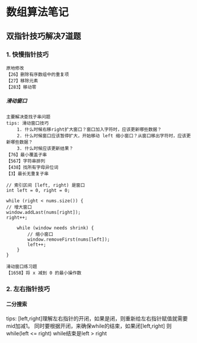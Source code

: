 # 数组算法笔记
## 双指针技巧解决7道题

### 1. 快慢指针技巧
    原地修改
    【26】删除有序数组中的重复项
    【27】移除元素
    【283】移动零
##### 滑动窗口
    主要解决查找子串问题
    tips: 滑动窗口技巧
        1. 什么时候右移right扩大窗口？窗口加入字符时，应该更新哪些数据？
        2. 什么时候窗口应该暂停扩大，开始移动 left 缩小窗口？从窗口移出字符时，应该更新哪些数据？
        3. 什么时候应该更新结果？
    【76】最小覆盖子串
    【567】字符串排列
    【438】找所有字母异位词
    【3】最长无重复子串
```
// 索引区间 [left, right) 是窗口
int left = 0, right = 0;

while (right < nums.size()) {
// 增大窗口
window.addLast(nums[right]);
right++;

    while (window needs shrink) {
        // 缩小窗口
        window.removeFirst(nums[left]);
        left++;
    }
}
```
    滑动窗口练习题
    【1658】将 x 减到 0 的最小操作数
    
    
### 2. 左右指针技巧
#### 二分搜索
tips: [left,right]理解左右指针的开闭，如果是闭，则重新给左右指针赋值就需要mid加减1。
同时要根据开闭，来确保while的结束，如果闭[left,right] 则while(left <= right) while结束是left > right

